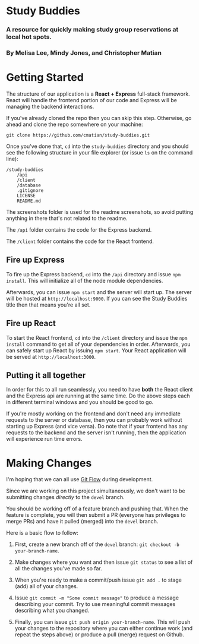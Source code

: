 # Study Buddies

### A resource for quickly making study group reservations at local hot spots.

### By Melisa Lee, Mindy Jones, and Christopher Matian

# Getting Started

The structure of our application is a **React + Express** full-stack framework. React will handle the frontend portion of our code and Express will be managing the backend interactions.

If you've already cloned the repo then you can skip this step. Otherwise, go ahead and clone the repo somewhere on your machine:

`git clone https://github.com/cmatian/study-buddies.git`

Once you've done that, `cd` into the `study-buddies` directory and you should see the following structure in your file explorer (or issue `ls` on the command line):

```
/study-buddies
    /api
    /client
    /database
    .gitignore
    LICENSE
    README.md
```

The screenshots folder is used for the readme screenshots, so avoid putting anything in there that's not related to the readme.

The `/api` folder contains the code for the Express backend.

The `/client` folder contains the code for the React frontend.

## Fire up Express

To fire up the Express backend, `cd` into the `/api` directory and issue `npm install`. This will initialize all of the node module dependencies.

Afterwards, you can issue `npm start` and the server will start up. The server will be hosted at `http://localhost:9000`. If you can see the Study Buddies title then that means you're all set.

## Fire up React

To start the React frontend, `cd` into the `/client` directory and issue the `npm install` command to get all of your dependencies in order. Afterwards, you can safely start up React by issuing `npm start`. Your React application will be served at `http://localhost:3000`.

## Putting it all together

In order for this to all run seamlessly, you need to have **both** the React client and the Express api are running at the same time. Do the above steps each in different terminal windows and you should be good to go.

If you're mostly working on the frontend and don't need any immediate requests to the server or database, then you can probably work without starting up Express (and vice versa). Do note that if your frontend has any requests to the backend and the server isn't running, then the application will experience run time errors.

# Making Changes

I'm hoping that we can all use [Git Flow](https://nvie.com/posts/a-successful-git-branching-model/) during development.

Since we are working on this project simultaneously, we don't want to be submitting changes _directly_ to the `devel` branch.

You should be working off of a feature branch and pushing that. When the feature is complete, you will then submit a PR (everyone has privileges to merge PRs) and have it pulled (merged) into the `devel` branch.

Here is a basic flow to follow:

1. First, create a new branch off of the `devel` branch: `git checkout -b your-branch-name`.

2. Make changes where you want and then issue `git status` to see a list of all the changes you've made so far.

3. When you're ready to make a commit/push issue `git add .` to stage (add) all of your changes.

4. Issue `git commit -m "Some commit message"` to produce a message describing your commit. Try to use meaningful commit messages describing what you changed.

5. Finally, you can issue `git push origin your-branch-name`. This will push your changes to the repository where you can either continue work (and repeat the steps above) or produce a pull (merge) request on Github.
